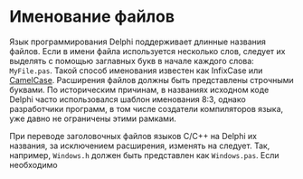 # Именование файлов

Язык программирования Delphi поддерживает длинные названия файлов. Если в имени файла используется несколько слов, следует их выделять с помощью заглавных букв в начале каждого слова: `MyFile.pas`. Такой способ именования известен как InfixCase или [CamelCase](https://ru.wikipedia.org/wiki/CamelCase). Расширения файлов должны быть представлены строчными буквами. По историческим причинам, в названиях исходном коде Delphi часто использовался шаблон именования 8:3, однако разработчики программ, в том числе создатели компиляторов языка, уже давно не ограничены этими рамками.

При переводе заголовочных файлов языков C/C++ на Delphi их названия, за исключением расширения, изменять на следует. Так, например, `Windows.h` должен быть представлен как `Windows.pas`. Если необходимо 

